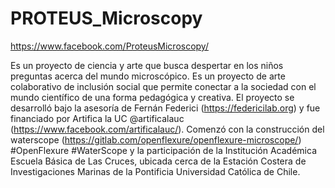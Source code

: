 # PROTEUS_Microscopy

https://www.facebook.com/ProteusMicroscopy/

Es un proyecto de ciencia y arte que busca despertar en los niños preguntas acerca del mundo microscópico. Es un proyecto de arte colaborativo de inclusión social que permite conectar a la sociedad con el mundo científico de una forma pedagógica y creativa.  El proyecto se desarrolló bajo la asesoría de Fernán Federici (https://federicilab.org) y fue  financiado por Artifica la UC @artificalauc  (https://www.facebook.com/artificalauc/).   Comenzó con la construcción del waterscope (https://gitlab.com/openflexure/openflexure-microscope/) #OpenFlexure #WaterScope y la participación de la Institución Académica Escuela Básica de Las Cruces, ubicada cerca de la Estación Costera de Investigaciones Marinas de la Pontificia Universidad Católica de Chile.
